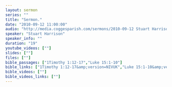 ```yaml
---
layout: sermon
series: ""
title: "Sermon."
date: "2010-09-12 11:00:00"
audio: "http://media.coggesparish.com/sermons/2010-09-12 Stuart Harrison.mp3"
speaker: "Stuart Harrison"
speaker_info: ""
duration: "19"
youtube_videos: [""]
slides: [""]
files: [""]
bible_passages: ["1Timothy 1:12-17","Luke 15:1-10"]
bible_links: ["1Timothy 1:12-17&amp;version=NIVUK","Luke 15:1-10&amp;version=NIVUK"]
bible_videos: [""]
bible_videos_links: [""]
---
```


